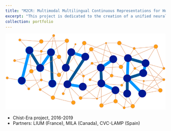 ```yaml
---
title: "M2CR: Multimodal Multilingual Continuous Representations for Human Language Understanding"
excerpt: "This project is dedicated to the creation of a unified neural architecture for multimodal and multilingual human language understanding.<br/><img src='/images/logo_m2cr.png'>"
collection: portfolio
---
```


<!-- <img src="http://m2cr.univ-lemans.fr/wp-content/uploads/2016/03/logo_m2cr.png" class="logo"> 
<a href="http://m2cr.univ-lemans.fr" target=_blank> M2CR </a> -->
[![M2CR Logo](/images/logo_m2cr.png)](http://m2cr.univ-lemans.fr/)

* Chist-Era project, 2016-2019
* Partners: LIUM (France), MILA (Canada), CVC-LAMP (Spain)


<!-- @@papers_project(M2CR) -->
